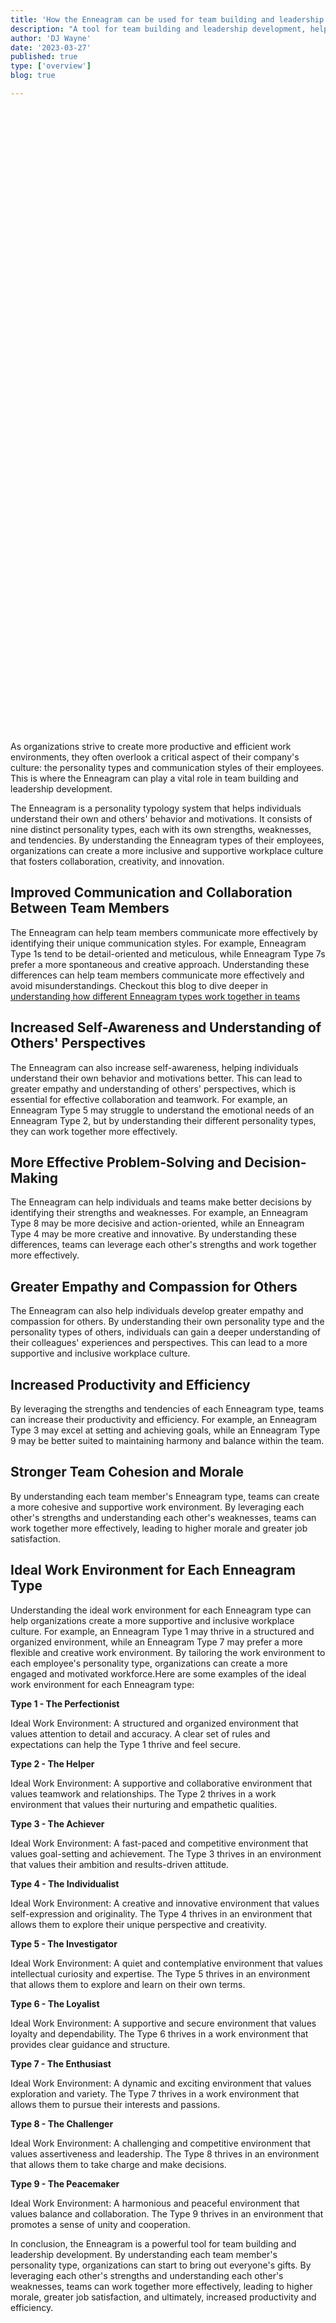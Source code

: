 ```yaml
---
title: 'How the Enneagram can be used for team building and leadership development'
description: "A tool for team building and leadership development, helping to improve communication, collaboration, and productivity"
author: 'DJ Wayne'
date: '2023-03-27'
published: true
type: ['overview']
blog: true

---
```


<script>
	import  PopCard  from "../../lib/components/atoms/PopCard.svelte";
</script>
<div
	style="display: flex;
    justify-content: center;
	height: 100vh;
	max-height: 1000px;"
>
	<PopCard
		image={`/blogs/working-in-teams.webp`}
		showIcon={false}
		text=""
		subtext=""
	/>
</div>


As organizations strive to create more productive and efficient work environments, they often overlook a critical aspect of their company's culture: the personality types and communication styles of their employees. This is where the Enneagram can play a vital role in team building and leadership development.

The Enneagram is a personality typology system that helps individuals understand their own and others' behavior and motivations. It consists of nine distinct personality types, each with its own strengths, weaknesses, and tendencies. By understanding the Enneagram types of their employees, organizations can create a more inclusive and supportive workplace culture that fosters collaboration, creativity, and innovation.

## Improved Communication and Collaboration Between Team Members

The Enneagram can help team members communicate more effectively by identifying their unique communication styles. For example, Enneagram Type 1s tend to be detail-oriented and meticulous, while Enneagram Type 7s prefer a more spontaneous and creative approach. Understanding these differences can help team members communicate more effectively and avoid misunderstandings. Checkout this blog to dive deeper in <a href="working-in-teams" >understanding how different Enneagram types work together in teams</a>

## Increased Self-Awareness and Understanding of Others' Perspectives

The Enneagram can also increase self-awareness, helping individuals understand their own behavior and motivations better. This can lead to greater empathy and understanding of others' perspectives, which is essential for effective collaboration and teamwork. For example, an Enneagram Type 5 may struggle to understand the emotional needs of an Enneagram Type 2, but by understanding their different personality types, they can work together more effectively.

## More Effective Problem-Solving and Decision-Making

The Enneagram can help individuals and teams make better decisions by identifying their strengths and weaknesses. For example, an Enneagram Type 8 may be more decisive and action-oriented, while an Enneagram Type 4 may be more creative and innovative. By understanding these differences, teams can leverage each other's strengths and work together more effectively. 

## Greater Empathy and Compassion for Others

The Enneagram can also help individuals develop greater empathy and compassion for others. By understanding their own personality type and the personality types of others, individuals can gain a deeper understanding of their colleagues' experiences and perspectives. This can lead to a more supportive and inclusive workplace culture.

## Increased Productivity and Efficiency

By leveraging the strengths and tendencies of each Enneagram type, teams can increase their productivity and efficiency. For example, an Enneagram Type 3 may excel at setting and achieving goals, while an Enneagram Type 9 may be better suited to maintaining harmony and balance within the team.

## Stronger Team Cohesion and Morale

By understanding each team member's Enneagram type, teams can create a more cohesive and supportive work environment. By leveraging each other's strengths and understanding each other's weaknesses, teams can work together more effectively, leading to higher morale and greater job satisfaction.

## Ideal Work Environment for Each Enneagram Type

Understanding the ideal work environment for each Enneagram type can help organizations create a more supportive and inclusive workplace culture. For example, an Enneagram Type 1 may thrive in a structured and organized environment, while an Enneagram Type 7 may prefer a more flexible and creative work environment. By tailoring the work environment to each employee's personality type, organizations can create a more engaged and motivated workforce.Here are some examples of the ideal work environment for each Enneagram type:

**Type 1 - The Perfectionist**

Ideal Work Environment: A structured and organized environment that values attention to detail and accuracy. A clear set of rules and expectations can help the Type 1 thrive and feel secure.

**Type 2 - The Helper**

Ideal Work Environment: A supportive and collaborative environment that values teamwork and relationships. The Type 2 thrives in a work environment that values their nurturing and empathetic qualities.

**Type 3 - The Achiever**

Ideal Work Environment: A fast-paced and competitive environment that values goal-setting and achievement. The Type 3 thrives in an environment that values their ambition and results-driven attitude.

**Type 4 - The Individualist**

Ideal Work Environment: A creative and innovative environment that values self-expression and originality. The Type 4 thrives in an environment that allows them to explore their unique perspective and creativity.

**Type 5 - The Investigator**

Ideal Work Environment: A quiet and contemplative environment that values intellectual curiosity and expertise. The Type 5 thrives in an environment that allows them to explore and learn on their own terms.

**Type 6 - The Loyalist**

Ideal Work Environment: A supportive and secure environment that values loyalty and dependability. The Type 6 thrives in a work environment that provides clear guidance and structure.

**Type 7 - The Enthusiast**

Ideal Work Environment: A dynamic and exciting environment that values exploration and variety. The Type 7 thrives in a work environment that allows them to pursue their interests and passions.

**Type 8 - The Challenger**

Ideal Work Environment: A challenging and competitive environment that values assertiveness and leadership. The Type 8 thrives in an environment that allows them to take charge and make decisions.

**Type 9 - The Peacemaker**

Ideal Work Environment: A harmonious and peaceful environment that values balance and collaboration. The Type 9 thrives in an environment that promotes a sense of unity and cooperation.

In conclusion, the Enneagram is a powerful tool for team building and leadership development. By understanding each team member's personality type, organizations can start to bring out everyone's gifts. By leveraging each other's strengths and understanding each other's weaknesses, teams can work together more effectively, leading to higher morale, greater job satisfaction, and ultimately, increased productivity and efficiency.


<div>
<script type="application/ld+json">

[
  {
    "@type": [
      "http://schema.org/BlogPosting"
    ],
    "http://schema.org/articleBody": [
      {
        "@value": "As organizations strive to create more productive and efficient work environments, they often overlook a critical aspect of their company's culture: the personality types and communication styles of their employees. This is where the Enneagram can play a vital role in team building and leadership development. ..."
      }
    ],
    "http://schema.org/articleSection": [
      {
        "@value": "Team Building"
      }
    ],
    "http://schema.org/author": [
      {
        "@type": [
          "http://schema.org/Person"
        ],
        "http://schema.org/name": [
          {
            "@value": "DJ"
          }
        ]
      }
    ],
    "http://schema.org/dateModified": [
      {
        "@type": "http://schema.org/Date",
        "@value": "2023-03-01T00:00:00-07:00"
      }
    ],
    "http://schema.org/datePublished": [
      {
        "@type": "http://schema.org/Date",
        "@value": "2023-03-17T00:00:00-07:00"
      }
    ],
    "http://schema.org/description": [
      {
        "@value": "Learn how the Enneagram can help organizations create a more inclusive and supportive workplace culture that fosters collaboration, creativity, and innovation."
      }
    ],
    "http://schema.org/headline": [
      {
        "@value": "Using the Enneagram for Team Building and Leadership Development"
      }
    ],
    "http://schema.org/image": [
      {
        "@type": [
          "http://schema.org/ImageObject"
        ],
        "http://schema.org/height": [
          {
            "@value": "630"
          }
        ],
        "http://schema.org/url": [
          {
            "@id": "https://9takes.com/blogs/working-in-teams.webp"
          }
        ],
        "http://schema.org/width": [
          {
            "@value": "1200"
          }
        ]
      }
    ],
    "http://schema.org/mainEntityOfPage": [
      {
        "@id": "https://9takes.com/blog/enneagram/workplace-team-building",
        "@type": [
          "http://schema.org/WebPage"
        ]
      }
    ],
    "http://schema.org/publisher": [
      {
        "@type": [
          "http://schema.org/Organization"
        ],
        "http://schema.org/logo": [
          {
            "@type": [
              "http://schema.org/ImageObject"
            ],
            "http://schema.org/url": [
              {
                "@id": "https://9takes.com/enneagram.svg"
              }
            ]
          }
        ],
        "http://schema.org/name": [
          {
            "@value": "9Takes"
          }
        ]
      }
    ]
  }
]

</script>
</div>
